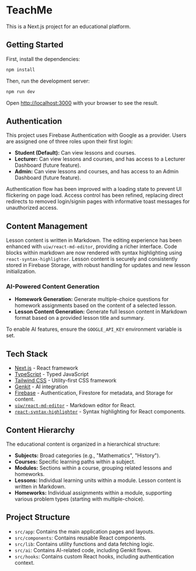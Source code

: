 # TeachMe

This is a Next.js project for an educational platform.

## Getting Started

First, install the dependencies:

```bash
npm install
```

Then, run the development server:

```bash
npm run dev
```

Open [http://localhost:3000](http://localhost:3000) with your browser to see the result.

## Authentication

This project uses Firebase Authentication with Google as a provider. Users are assigned one of three roles upon their first login:

*   **Student (Default):** Can view lessons and courses.
*   **Lecturer:** Can view lessons and courses, and has access to a Lecturer Dashboard (future feature).
*   **Admin:** Can view lessons and courses, and has access to an Admin Dashboard (future feature).

Authentication flow has been improved with a loading state to prevent UI flickering on page load. Access control has been refined, replacing direct redirects to removed login/signin pages with informative toast messages for unauthorized access.

## Content Management

Lesson content is written in Markdown. The editing experience has been enhanced with `uiw/react-md-editor`, providing a richer interface. Code blocks within markdown are now rendered with syntax highlighting using `react-syntax-highlighter`. Lesson content is securely and consistently stored in Firebase Storage, with robust handling for updates and new lesson initialization.

### AI-Powered Content Generation

*   **Homework Generation:** Generate multiple-choice questions for homework assignments based on the content of a selected lesson.
*   **Lesson Content Generation:** Generate full lesson content in Markdown format based on a provided lesson title and summary.

To enable AI features, ensure the `GOOGLE_API_KEY` environment variable is set.

## Tech Stack

*   [Next.js](https://nextjs.org/) - React framework
*   [TypeScript](https://www.typescriptlang.org/) - Typed JavaScript
*   [Tailwind CSS](https://tailwindcss.com/) - Utility-first CSS framework
*   [Genkit](https://firebase.google.com/docs/genkit) - AI integration
*   [Firebase](https://firebase.google.com/) - Authentication, Firestore for metadata, and Storage for content.
*   [`uiw/react-md-editor`](https://github.com/uiwjs/react-md-editor) - Markdown editor for React.
*   [`react-syntax-highlighter`](https://github.com/react-syntax-highlighter/react-syntax-highlighter) - Syntax highlighting for React components.

## Content Hierarchy

The educational content is organized in a hierarchical structure:

*   **Subjects:** Broad categories (e.g., "Mathematics", "History").
*   **Courses:** Specific learning paths within a subject.
*   **Modules:** Sections within a course, grouping related lessons and homeworks.
*   **Lessons:** Individual learning units within a module. Lesson content is written in Markdown.
*   **Homeworks:** Individual assignments within a module, supporting various problem types (starting with multiple-choice).

## Project Structure

*   `src/app`: Contains the main application pages and layouts.
*   `src/components`: Contains reusable React components.
*   `src/lib`: Contains utility functions and data fetching logic.
*   `src/ai`: Contains AI-related code, including Genkit flows.
*   `src/hooks`: Contains custom React hooks, including authentication context.

